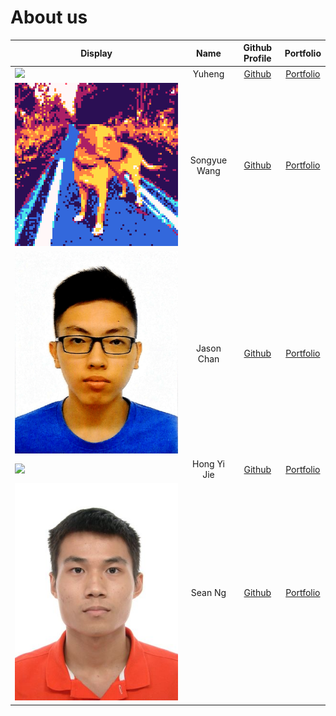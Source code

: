 # About us

Display |   Name   |              Github Profile              | Portfolio 
--------|:--------:|:----------------------------------------:|:---------:
![](https://via.placeholder.com/100.png?text=Photo) |  Yuheng  |   [Github](https://github.com/yuhengr)   | [Portfolio](docs/team/yuheng.md)
![](team/img/AboutUs/songyuew.png) | Songyue Wang |  [Github](https://github.com/songyuew)   | [Portfolio](https://cidlab.ok.ubc.ca/developing-digital-passports-interface-in-bim-for-future-reuse-of-construction-materials/)
![](team/img/AboutUs/jason.png) | Jason Chan | [Github](https://github.com/cyhjason29)  | [Portfolio](docs/team/cyhjason29.md)
![](https://via.placeholder.com/100.png?text=Photo) | Hong Yi Jie | [Github](https://github.com/hongyijie06) | [Portfolio](docs/team/hongyijie06.md)
![](team/img/AboutUs/sean.jpg) | Sean Ng  |    [Github](https://github.com/NGXZS)    | [Portfolio](docs/team/ngxzs.md)